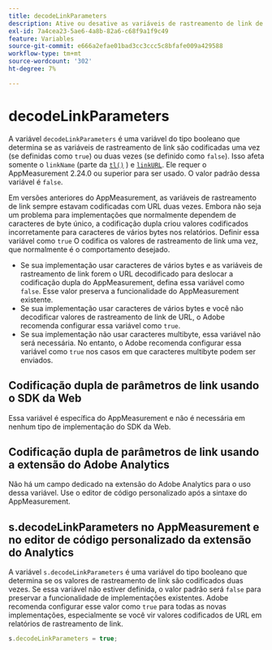 ```yaml
---
title: decodeLinkParameters
description: Ative ou desative as variáveis de rastreamento de link de codificação dupla do AppMeasurement.
exl-id: 7a4cea23-5ae6-4a8b-82a6-c68f9a1f9c49
feature: Variables
source-git-commit: e666a2efae01bad3cc3ccc5c8bfafe009a429588
workflow-type: tm+mt
source-wordcount: '302'
ht-degree: 7%

---
```


# decodeLinkParameters

A variável `decodeLinkParameters` é uma variável do tipo booleano que determina se as variáveis de rastreamento de link são codificadas uma vez (se definidas como `true`) ou duas vezes (se definido como `false`). Isso afeta somente o `linkName` (parte da [`tl()`](../functions/tl-method.md) ) e [`linkURL`](linkurl.md). Ele requer o AppMeasurement 2.24.0 ou superior para ser usado. O valor padrão dessa variável é `false`.

Em versões anteriores do AppMeasurement, as variáveis de rastreamento de link sempre estavam codificadas com URL duas vezes. Embora não seja um problema para implementações que normalmente dependem de caracteres de byte único, a codificação dupla criou valores codificados incorretamente para caracteres de vários bytes nos relatórios. Definir essa variável como `true` O codifica os valores de rastreamento de link uma vez, que normalmente é o comportamento desejado.

* Se sua implementação usar caracteres de vários bytes e as variáveis de rastreamento de link forem o URL decodificado para deslocar a codificação dupla do AppMeasurement, defina essa variável como `false`. Esse valor preserva a funcionalidade do AppMeasurement existente.
* Se sua implementação usar caracteres de vários bytes e você não decodificar valores de rastreamento de link de URL, o Adobe recomenda configurar essa variável como `true`.
* Se sua implementação não usar caracteres multibyte, essa variável não será necessária. No entanto, o Adobe recomenda configurar essa variável como `true` nos casos em que caracteres multibyte podem ser enviados.

## Codificação dupla de parâmetros de link usando o SDK da Web

Essa variável é específica do AppMeasurement e não é necessária em nenhum tipo de implementação do SDK da Web.

## Codificação dupla de parâmetros de link usando a extensão do Adobe Analytics

Não há um campo dedicado na extensão do Adobe Analytics para o uso dessa variável. Use o editor de código personalizado após a sintaxe do AppMeasurement.

## s.decodeLinkParameters no AppMeasurement e no editor de código personalizado da extensão do Analytics

A variável `s.decodeLinkParameters` é uma variável do tipo booleano que determina se os valores de rastreamento de link são codificados duas vezes. Se essa variável não estiver definida, o valor padrão será `false` para preservar a funcionalidade de implementações existentes. Adobe recomenda configurar esse valor como `true` para todas as novas implementações, especialmente se você vir valores codificados de URL em relatórios de rastreamento de link.

```js
s.decodeLinkParameters = true;
```
